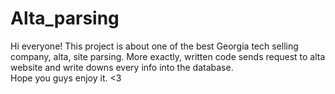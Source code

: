 # Alta_parsing

Hi everyone! This project is about one of the best Georgia tech selling company, alta, site parsing. More exactly,  written code sends request to alta website and write downs every info into the database. 
<br/>
Hope you guys enjoy it. <3
